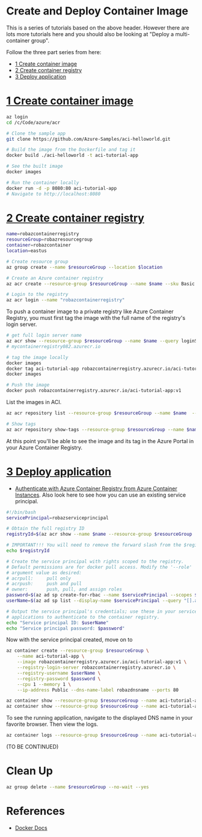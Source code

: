 # Create and Deploy Container Image

This is a series of tutorials based on the above header. However there are lots more tutorials here and you should also be looking at "Deploy a multi-container group".

Follow the three part series from here:

- [1 Create container image](https://learn.microsoft.com/en-us/azure/container-instances/container-instances-tutorial-prepare-app)
- [2 Create container registry](https://learn.microsoft.com/en-us/azure/container-instances/container-instances-tutorial-prepare-acr)
- [3 Deploy application](https://learn.microsoft.com/en-us/azure/container-instances/container-instances-tutorial-deploy-app)

# [1 Create container image](https://learn.microsoft.com/en-us/azure/container-instances/container-instances-tutorial-prepare-app)

```bash
az login
cd /c/Code/azure/acr

# Clone the sample app
git clone https://github.com/Azure-Samples/aci-helloworld.git

# Build the image from the Dockerfile and tag it
docker build ./aci-helloworld -t aci-tutorial-app

# See the built image
docker images

# Run the container locally
docker run -d -p 8080:80 aci-tutorial-app
# Navigate to http://localhost:8080

```
# [2 Create container registry](https://learn.microsoft.com/en-us/azure/container-instances/container-instances-tutorial-prepare-acr)

```bash
name=robazcontainerregistry
resourceGroup=robazresourcegroup
container=robazcontainer
location=eastus

# Create resource group
az group create --name $resourceGroup --location $location
```

```bash
# Create an Azure container registry
az acr create --resource-group $resourceGroup --name $name --sku Basic

# Login to the registry
az acr login --name "robazcontainerregistry"
```
To push a container image to a private registry like Azure Container Registry, you must first tag the image with the full name of the registry's login server.

```bash
# get full login server name
az acr show --resource-group $resourceGroup --name $name --query loginServer --output table
# mycontainerregistry082.azurecr.io

# tag the image locally
docker images
docker tag aci-tutorial-app robazcontainerregistry.azurecr.io/aci-tutorial-app:v1
docker images

# Push the image
docker push robazcontainerregistry.azurecr.io/aci-tutorial-app:v1
```
List the images in ACI.

```bash
az acr repository list --resource-group $resourceGroup --name $name  --output table

# Show tags
az acr repository show-tags --resource-group $resourceGroup --name $name  --repository aci-tutorial-app --output table
```
At this point you'll be able to see the image and its tag in the Azure Portal in your Azure Container Registry.


# [3 Deploy application](https://learn.microsoft.com/en-us/azure/container-instances/container-instances-tutorial-deploy-app)

- [Authenticate with Azure Container Registry from Azure Container Instances](https://learn.microsoft.com/en-us/azure/container-registry/container-registry-auth-aci). Also look here to see how you can use an existing service principal.

```bash
#!/bin/bash
servicePrincipal=robazserviceprincipal

# Obtain the full registry ID
registryId=$(az acr show --name $name --resource-group $resourceGroup  --query "id" --output tsv)

# IMPORTANT!!! You will need to remove the forward slash from the $registryId otherwise the service principal creation statement won't work!!!
echo $registryId

# Create the service principal with rights scoped to the registry.
# Default permissions are for docker pull access. Modify the '--role'
# argument value as desired:
# acrpull:     pull only
# acrpush:     push and pull
# owner:       push, pull, and assign roles
password=$(az ad sp create-for-rbac --name $servicePrincipal --scopes $registryId --role acrpull --query "password" --output tsv)
userName=$(az ad sp list --display-name $servicePrincipal --query "[].appId" --output tsv)

# Output the service principal's credentials; use these in your services and
# applications to authenticate to the container registry.
echo "Service principal ID: $userName"
echo "Service principal password: $password"
```
Now with the service principal created, move on to 


```bash
az container create --resource-group $resourceGroup \
    --name aci-tutorial-app \
    --image robazcontainerregistry.azurecr.io/aci-tutorial-app:v1 \
    --registry-login-server robazcontainerregistry.azurecr.io \
    --registry-username $userName \
    --registry-password $password \
    --cpu 1 --memory 1 \
    --ip-address Public --dns-name-label robazdnsname --ports 80

az container show --resource-group $resourceGroup --name aci-tutorial-app --query instanceView.state
az container show --resource-group $resourceGroup --name aci-tutorial-app --query ipAddress.fqdn
```

To see the running application, navigate to the displayed DNS name in your favorite browser. Then view the logs.

```bash
az container logs --resource-group $resourceGroup --name aci-tutorial-app
```

(TO BE CONTINUED)


# Clean Up

```bash
az group delete --name $resourceGroup --no-wait --yes
```

# References

- [Docker Docs](https://docs.docker.com/get-started/overview/)